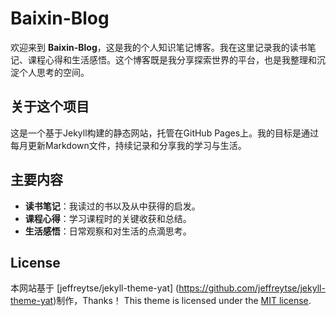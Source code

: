 # Baixin-Blog

欢迎来到 **Baixin-Blog**，这是我的个人知识笔记博客。我在这里记录我的读书笔记、课程心得和生活感悟。这个博客既是我分享探索世界的平台，也是我整理和沉淀个人思考的空间。

## 关于这个项目
这是一个基于Jekyll构建的静态网站，托管在GitHub Pages上。我的目标是通过每月更新Markdown文件，持续记录和分享我的学习与生活。

## 主要内容
- **读书笔记**：我读过的书以及从中获得的启发。
- **课程心得**：学习课程时的关键收获和总结。
- **生活感悟**：日常观察和对生活的点滴思考。

## License
本网站基于 [jeffreytse/jekyll-theme-yat] (https://github.com/jeffreytse/jekyll-theme-yat)制作，Thanks！
This theme is licensed under the [MIT license](https://opensource.org/licenses/mit-license.php).
